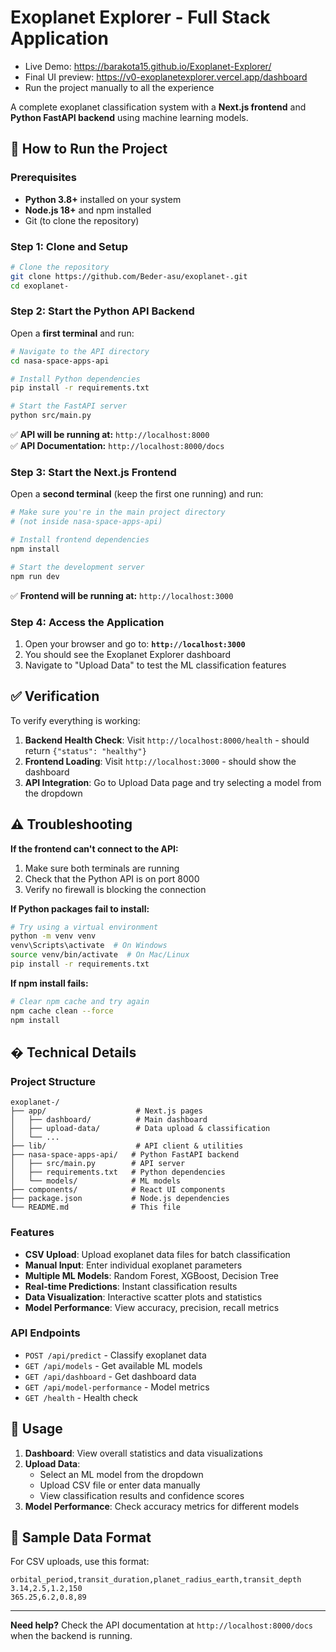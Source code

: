 # Exoplanet Explorer - Full Stack Application
 - Live Demo: https://barakota15.github.io/Exoplanet-Explorer/ 
 - Final UI preview: https://v0-exoplanetexplorer.vercel.app/dashboard
 - Run the project manually to all the experience

A complete exoplanet classification system with a **Next.js frontend** and **Python FastAPI backend** using machine learning models.

## 🚀 How to Run the Project

### Prerequisites
- **Python 3.8+** installed on your system
- **Node.js 18+** and npm installed
- Git (to clone the repository)

### Step 1: Clone and Setup

```bash
# Clone the repository
git clone https://github.com/Beder-asu/exoplanet-.git
cd exoplanet-
```

### Step 2: Start the Python API Backend

Open a **first terminal** and run:

```bash
# Navigate to the API directory
cd nasa-space-apps-api

# Install Python dependencies
pip install -r requirements.txt

# Start the FastAPI server
python src/main.py
```

✅ **API will be running at:** `http://localhost:8000`  
✅ **API Documentation:** `http://localhost:8000/docs`

### Step 3: Start the Next.js Frontend

Open a **second terminal** (keep the first one running) and run:

```bash
# Make sure you're in the main project directory
# (not inside nasa-space-apps-api)

# Install frontend dependencies
npm install

# Start the development server
npm run dev
```

✅ **Frontend will be running at:** `http://localhost:3000`

### Step 4: Access the Application

1. Open your browser and go to: **`http://localhost:3000`**
2. You should see the Exoplanet Explorer dashboard
3. Navigate to "Upload Data" to test the ML classification features

## ✅ Verification

To verify everything is working:

1. **Backend Health Check**: Visit `http://localhost:8000/health` - should return `{"status": "healthy"}`
2. **Frontend Loading**: Visit `http://localhost:3000` - should show the dashboard
3. **API Integration**: Go to Upload Data page and try selecting a model from the dropdown

## ⚠️ Troubleshooting

**If the frontend can't connect to the API:**
1. Make sure both terminals are running
2. Check that the Python API is on port 8000
3. Verify no firewall is blocking the connection

**If Python packages fail to install:**
```bash
# Try using a virtual environment
python -m venv venv
venv\Scripts\activate  # On Windows
source venv/bin/activate  # On Mac/Linux
pip install -r requirements.txt
```

**If npm install fails:**
```bash
# Clear npm cache and try again
npm cache clean --force
npm install
```

## � Technical Details

### Project Structure
```
exoplanet-/
├── app/                    # Next.js pages
│   ├── dashboard/          # Main dashboard
│   ├── upload-data/        # Data upload & classification
│   └── ...
├── lib/                    # API client & utilities
├── nasa-space-apps-api/   # Python FastAPI backend
│   ├── src/main.py        # API server
│   ├── requirements.txt   # Python dependencies
│   └── models/            # ML models
├── components/            # React UI components
├── package.json           # Node.js dependencies
└── README.md              # This file
```

### Features
- **CSV Upload**: Upload exoplanet data files for batch classification
- **Manual Input**: Enter individual exoplanet parameters
- **Multiple ML Models**: Random Forest, XGBoost, Decision Tree
- **Real-time Predictions**: Instant classification results
- **Data Visualization**: Interactive scatter plots and statistics
- **Model Performance**: View accuracy, precision, recall metrics

### API Endpoints
- `POST /api/predict` - Classify exoplanet data
- `GET /api/models` - Get available ML models  
- `GET /api/dashboard` - Get dashboard data
- `GET /api/model-performance` - Model metrics
- `GET /health` - Health check

## 🌟 Usage

1. **Dashboard**: View overall statistics and data visualizations
2. **Upload Data**: 
   - Select an ML model from the dropdown
   - Upload CSV file or enter data manually
   - View classification results and confidence scores
3. **Model Performance**: Check accuracy metrics for different models

## 📁 Sample Data Format

For CSV uploads, use this format:
```csv
orbital_period,transit_duration,planet_radius_earth,transit_depth
3.14,2.5,1.2,150
365.25,6.2,0.8,89
```

---

**Need help?** Check the API documentation at `http://localhost:8000/docs` when the backend is running.

